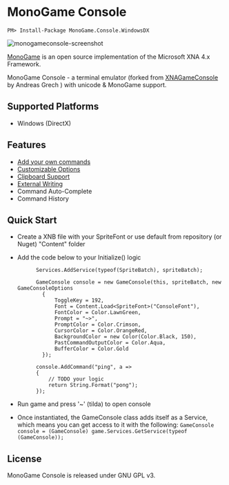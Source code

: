 # MonoGame Console

````
PM> Install-Package MonoGame.Console.WindowsDX
````

![monogameconsole-screenshot](http://s28.postimg.org/gquhv868d/monoconsole.gif "Screenshot")

[MonoGame](http://monogame.net) is an open source implementation of the Microsoft XNA 4.x Framework. 

MonoGame Console - a terminal emulator (forked from [XNAGameConsole](http://code.google.com/p/xnagameconsole/) by Andreas Grech ) with unicode & MonoGame support.

## Supported Platforms

* Windows (DirectX)

## Features
* [Add your own commands](http://code.google.com/p/xnagameconsole/wiki/AddingCommands)
* [Customizable Options](http://code.google.com/p/xnagameconsole/wiki/ConsoleOptions)
* [Clipboard Support](http://code.google.com/p/xnagameconsole/wiki/ClipboardSupport)
* [External Writing](http://code.google.com/p/xnagameconsole/wiki/WritingToTheConsole)
* Command Auto-Complete
* Command History 

## Quick Start

* Create a XNB file with your SpriteFont or use default from repository (or Nuget) "Content" folder
* Add the code below to your Initialize() logic

            Services.AddService(typeof(SpriteBatch), spriteBatch);

            GameConsole console = new GameConsole(this, spriteBatch, new GameConsoleOptions
              {
                  ToggleKey = 192, 
                  Font = Content.Load<SpriteFont>("ConsoleFont"),
                  FontColor = Color.LawnGreen,
                  Prompt = "~>",
                  PromptColor = Color.Crimson,
                  CursorColor = Color.OrangeRed,
                  BackgroundColor = new Color(Color.Black, 150),
                  PastCommandOutputColor = Color.Aqua,
                  BufferColor = Color.Gold
              });

            console.AddCommand("ping", a =>
            {
                // TODO your logic
                return String.Format("pong");
            });

* Run game and press '~' (tilda) to open console
* Once instantiated, the GameConsole class adds itself as a Service, which means you can get access to it with the following:
```GameConsole console = (GameConsole) game.Services.GetService(typeof (GameConsole));```

## License

MonoGame Console is released under GNU GPL v3.


